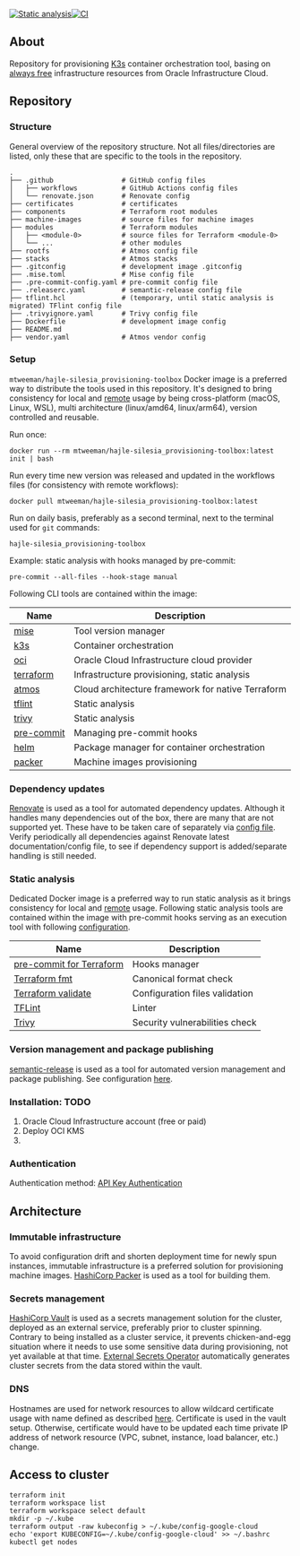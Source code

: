 [![Static analysis](https://github.com/hajle-silesia/provisioning/actions/workflows/static-analysis.yaml/badge.svg)](https://github.com/hajle-silesia/provisioning/actions/workflows/static-analysis.yaml)[![CI](https://github.com/hajle-silesia/provisioning/actions/workflows/ci.yaml/badge.svg)](https://github.com/hajle-silesia/provisioning/actions/workflows/ci.yaml)

## About

Repository for provisioning [K3s](https://docs.k3s.io/) container orchestration tool, basing on [always free](https://docs.oracle.com/en-us/iaas/Content/FreeTier/freetier_topic-Always_Free_Resources.htm) infrastructure resources from Oracle Infrastructure Cloud.

## Repository

### Structure

General overview of the repository structure. Not all files/directories are listed, only these that are specific to the tools in the repository.
```shell
.
├── .github                 # GitHub config files
│   ├── workflows           # GitHub Actions config files
│   └── renovate.json       # Renovate config
├── certificates            # certificates
├── components              # Terraform root modules
├── machine-images          # source files for machine images
├── modules                 # Terraform modules
│   ├── <module-0>          # source files for Terraform <module-0>
│   └── ...                 # other modules
├── rootfs                  # Atmos config file
├── stacks                  # Atmos stacks
├── .gitconfig              # development image .gitconfig
├── .mise.toml              # Mise config file
├── .pre-commit-config.yaml # pre-commit config file
├── .releaserc.yaml         # semantic-release config file
├── tflint.hcl              # (temporary, until static analysis is migrated) TFlint config file
├── .trivyignore.yaml       # Trivy config file
├── Dockerfile              # development image config
├── README.md
├── vendor.yaml             # Atmos vendor config
```

### Setup

`mtweeman/hajle-silesia_provisioning-toolbox` Docker image is a preferred way to distribute the tools used in this repository. It's designed to bring consistency for local and [remote](.github/workflows) usage by being cross-platform (macOS, Linux, WSL), multi architecture (linux/amd64, linux/arm64), version controlled and reusable.

Run once:
```shell
docker run --rm mtweeman/hajle-silesia_provisioning-toolbox:latest init | bash
```

Run every time new version was released and updated in the workflows files (for consistency with remote workflows):

```shell
docker pull mtweeman/hajle-silesia_provisioning-toolbox:latest
```

Run on daily basis, preferably as a second terminal, next to the terminal used for `git` commands:

```shell
hajle-silesia_provisioning-toolbox
```

Example: static analysis with hooks managed by pre-commit:

```shell
pre-commit --all-files --hook-stage manual
```

Following CLI tools are contained within the image:

| Name                                                                                                  | Description                                       |
|-------------------------------------------------------------------------------------------------------|---------------------------------------------------|
| [mise](https://mise.jdx.dev/getting-started.html)                                                     | Tool version manager                              |
| [k3s](https://docs.k3s.io/quick-start)                                                                | Container orchestration                           |
| [oci](https://docs.oracle.com/en-us/iaas/Content/API/SDKDocs/cliinstall.htm#Quickstart)               | Oracle Cloud Infrastructure cloud provider        |
| [terraform](https://developer.hashicorp.com/terraform/tutorials/aws-get-started/install-cli)          | Infrastructure provisioning, static analysis      |
| [atmos](https://atmos.tools/install/)                                                                 | Cloud architecture framework for native Terraform |
| [tflint](https://github.com/terraform-linters/tflint#installation)                                    | Static analysis                                   |
| [trivy](https://aquasecurity.github.io/trivy/latest/getting-started/installation/)                    | Static analysis                                   |
| [pre-commit](https://pre-commit.com/)                                                                 | Managing pre-commit hooks                         |
| [helm](https://helm.sh/docs/intro/install/)                                                           | Package manager for container orchestration       |
| [packer](https://developer.hashicorp.com/packer/tutorials/docker-get-started/get-started-install-cli) | Machine images provisioning                       |

### Dependency updates

[Renovate](https://docs.renovatebot.com/) is used as a tool for automated dependency updates. Although it handles many dependencies out of the box, there are many that are not supported yet. These have to be taken care of separately via [config file](.github/renovate.json). Verify periodically all dependencies against Renovate latest documentation/config file, to see if dependency support is added/separate handling is still needed.

### Static analysis

Dedicated Docker image is a preferred way to run static analysis as it brings consistency for local and [remote](.github/workflows/static-analysis.yaml) usage.
Following static analysis tools are contained within the image with pre-commit hooks serving as an execution tool with following [configuration](.pre-commit-config.yaml).

| Name                                                                                  | Description                    |
|---------------------------------------------------------------------------------------|--------------------------------|
| [pre-commit for Terraform](https://github.com/antonbabenko/pre-commit-terraform)      | Hooks manager                  |
| [Terraform fmt](https://developer.hashicorp.com/terraform/cli/commands/fmt)           | Canonical format check         |
| [Terraform validate](https://developer.hashicorp.com/terraform/cli/commands/validate) | Configuration files validation |
| [TFLint](https://github.com/terraform-linters/tflint)                                 | Linter                         |
| [Trivy](https://github.com/aquasecurity/trivy)                                        | Security vulnerabilities check |

### Version management and package publishing

[semantic-release](https://semantic-release.gitbook.io/semantic-release/) is used as a tool for automated version management and package publishing. See configuration [here](.github/workflows/release.yaml).

### Installation: TODO

1. Oracle Cloud Infrastructure account (free or paid)
2. Deploy OCI KMS
3. 

### Authentication

Authentication method: [API Key Authentication](https://docs.oracle.com/en-us/iaas/Content/API/SDKDocs/terraformproviderconfiguration.htm#APIKeyAuth)

## Architecture

### Immutable infrastructure

To avoid configuration drift and shorten deployment time for newly spun instances, immutable infrastructure is a preferred solution for provisioning machine images. [HashiCorp Packer](https://www.packer.io/) is used as a tool for building them.

### Secrets management

[HashiCorp Vault](https://www.vaultproject.io/) is used as a secrets management solution for the cluster, deployed as an external service, preferably prior to cluster spinning. Contrary to being installed as a cluster service, it prevents chicken-and-egg situation where it needs to use some sensitive data during provisioning, not yet available at that time. [External Secrets Operator](https://external-secrets.io/latest/) automatically generates cluster secrets from the data stored within the vault.

### DNS

Hostnames are used for network resources to allow wildcard certificate usage with name defined as described [here](https://docs.oracle.com/en-us/iaas/Content/Network/Concepts/dns.htm#About). Certificate is used in the vault setup. Otherwise, certificate would have to be updated each time private IP address of network resource (VPC, subnet, instance, load balancer, etc.) change.

## Access to cluster

```
terraform init
terraform workspace list
terraform workspace select default
mkdir -p ~/.kube
terraform output -raw kubeconfig > ~/.kube/config-google-cloud
echo 'export KUBECONFIG=~/.kube/config-google-cloud' >> ~/.bashrc
kubectl get nodes
```
